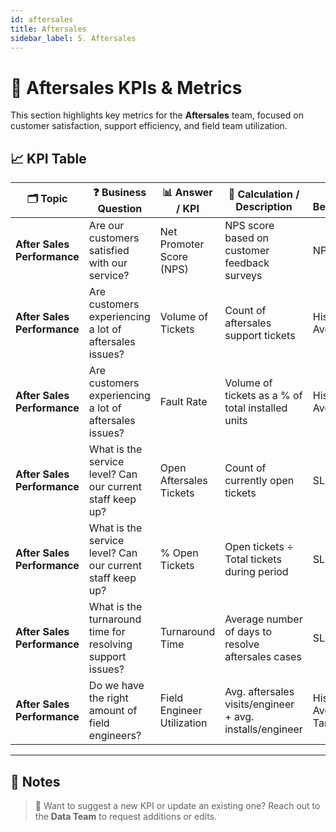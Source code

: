 ```yaml
---
id: aftersales
title: Aftersales
sidebar_label: 5. Aftersales
---
```


# 🔧 Aftersales KPIs & Metrics

This section highlights key metrics for the **Aftersales** team, focused on customer satisfaction, support efficiency, and field team utilization.

## 📈 KPI Table

| 🗂️ Topic                    | ❓ Business Question                                      | 📊 Answer / KPI            | 🧮 Calculation / Description                             | 🎯 Benchmark             | 💬 Comments |
| --------------------------- | --------------------------------------------------------- | -------------------------- | -------------------------------------------------------- | ------------------------ | ----------- |
| **After Sales Performance** | Are our customers satisfied with our service?             | Net Promoter Score (NPS)   | NPS score based on customer feedback surveys             | NPS Target               |             |
| **After Sales Performance** | Are customers experiencing a lot of aftersales issues?    | Volume of Tickets          | Count of aftersales support tickets                      | Historical Average       |             |
| **After Sales Performance** | Are customers experiencing a lot of aftersales issues?    | Fault Rate                 | Volume of tickets as a % of total installed units        | Historical Average       |             |
| **After Sales Performance** | What is the service level? Can our current staff keep up? | Open Aftersales Tickets    | Count of currently open tickets                          | SLA Target               |             |
| **After Sales Performance** | What is the service level? Can our current staff keep up? | % Open Tickets             | Open tickets ÷ Total tickets during period               | SLA Target               |             |
| **After Sales Performance** | What is the turnaround time for resolving support issues? | Turnaround Time            | Average number of days to resolve aftersales cases       | SLA Target               |             |
| **After Sales Performance** | Do we have the right amount of field engineers?           | Field Engineer Utilization | Avg. aftersales visits/engineer + avg. installs/engineer | Historical Avg or Target |             |

---

## 📝 Notes

> 🔄 Want to suggest a new KPI or update an existing one? Reach out to the **Data Team** to request additions or edits.
